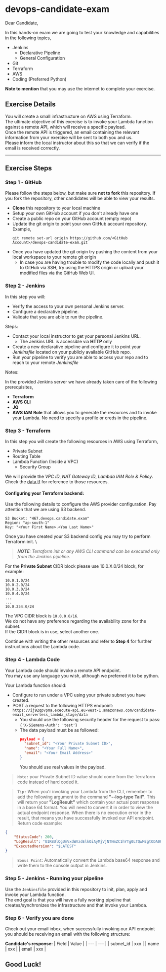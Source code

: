 # devops-candidate-exam

Dear Candidate, 

In this hands-on exam we are going to test your knowledge and capabilities in the following topics,

- Jenkins
  - Declarative Pipeline
  - General Configuration
- Git
- Terraform
- AWS
- Coding (Preferred Python)

**Note to mention** that you may use the internet to complete your exercise.

## Exercise Details

You will create a small infrastructure on AWS using Terraform. \
The ultimate objective of this exercise is to invoke your Lambda function against a remote API, which will receive a specific payload. \
Once the remote API is triggered, an email containing the relevant information from your exercise will be sent to both you and us. \
Please inform the local instructor about this so that we can verify if the email is received correctly.

---

## Exercise Steps

### **Step 1 - GitHub**

Please follow the steps below, but make sure **not to fork** this repository. If you fork the repository, other candidates will be able to view your results.

* **Clone** this repository to your local machine
* Setup your own GitHub account if you don't already have one
* Create a public repo on your GitHub account (empty repo)
* Update the git origin to point your own GitHub account repository. \
  Example,
    ```
    git remote set-url origin https://github.com/<GitHub Account>/devops-candidate-exam.git
    ```
* Once you have updated the git origin try pushing the content from your local workspace to your remote git origin
  * In case you are having trouble to modify the code locally and push it to GitHub via SSH, try using the HTTPS origin or upload your modified files via the GitHub Web UI.

### **Step 2 - Jenkins**

In this step you will:

- Verify the access to your own personal Jenkins server.
- Configure a declarative pipeline.
- Validate that you are able to run the pipeline.

Steps:

* Contact your local instructor to get your personal Jenkins URL.
  * The Jenkins URL is accessible via **HTTP** only
* Create a new declarative pipeline and configure it to point your *Jenkinsfile* located on your publicly available GitHub repo.
* Run your pipeline to verify you are able to access your repo and to reach to your remote *Jenkinsfile*

Notes:

In the provided Jenkins server we have already taken care of the following prerequisites,

- **Terraform**
- **AWS CLI**
- **JQ**
- **AWS IAM Role** that allows you to generate the resources and to invoke your Lambda. No need to specify a profile or creds in the pipeline.

### **Step 3 - Terraform**

In this step you will create the following resources in AWS using Terraform,

* Private Subnet
* Routing Table
* Lambda Function (Inside a VPC)
  * Security Group

We will provide the *VPC ID*, *NAT Gateway ID*, *Lambda IAM Role & Policy*. \
Check the [data.tf](https://github.com/jerasioren/devops-candidate-exam/blob/main/data.tf) for reference to those resources.

#### Configuring your Terraform backend:
Use the following details to configure the AWS provider configuration. Pay attention that we are using S3 backend. 

```
S3 Bucket: "467.devops.candidate.exam"
Region: "ap-south-1"
Key: "<Your First Name>.<You Last Name>"
```

Once you have created your S3 backend config you may try to perform Terraform init. \
> ***NOTE**: Terraform init or any AWS CLI command can be executed only from the Jenkins pipeline.*

For the **Private Subnet** CIDR block please use 10.0.X.0/24 block, for example:
```
10.0.1.0/24
10.0.2.0/24
10.0.3.0/24
10.0.4.0/24
...
...
10.0.254.0/24
```
The VPC CIDR block is `10.0.0.0/16`. \
We do not have any preference regarding the availability zone for the subnet. \
If the CIDR block is in use, select another one.

Continue with writing the other resources and refer to **Step 4** for further instructions about the Lambda code.

### **Step 4 - Lambda Code**

Your Lambda code should invoke a remote API endpoint. \
You may use any language you wish, although we preferred it to be python.

Your Lambda function should:
- Configure to run under a VPC using your private subnet you have created.
- POST a request to the following HTTPS endpoint:
`https://ij92qpvpma.execute-api.eu-west-1.amazonaws.com/candidate-email_serverless_lambda_stage/data`
  - You should use the following security header for the request to pass: \
  `{'X-Siemens-Auth': 'test'}` 
  - The data payload must be as followed:
    ```json
    payload = {
      "subnet_id": "<Your Private Subnet ID>",
      "name": "<Your Full Name>",
      "email": "<Your Email Address>"
    }
    ```
    You should use real values in the payload.
> `Note:` your Private Subnet ID value should come from the Terraform code instead of hard coded it.

> `Tip:` When you'r invoking your Lambda from the CLI, remember to add the following argument to the command **"--log-type Tail"**. This will return your **"LogResult"** which contain your actual post response in a base 64 format. You will need to convert it in order to view the actual endpoint response. When there is no execution error in the result, that means you have successfully invoked our API endpoint. \
Return code example:
```json
{
    "StatusCode": 200,
    "LogResult": "U1RBUlQgUmVxdWVzdElkOiAyMjVjNTNmZC1hYTg0LTQwMzgtODA0OS1iYTYwN2M5ZmZjMWQgVmVyc2lvbjogJExBVEVTVAp7Im1lc3NhZ2UiOiAiTWVzc2FnZSBwcm9jZXNzZWQgc3VjY2Vzc2Z1bGx5LiJ9CjIwMApFTkQgUmVxdWVzdElkOiAyMjVjNTNmZC1hYTg0LTQwMzgtODA0OS1iYTYwN2M5ZmZjMWQKUkVQT1JUIFJlcXVlc3RJZDogMjI1YzUzZmQtYWE4NC00MDM4LTgwNDktYmE2MDdjOWZmYzFkCUR1cmF0aW9uOiAyODY1LjA2IG1zCUJpbGxlZCBEdXJhdGlvbjogMjg2NiBtcwlNZW1vcnkgU2l6ZTogMTI4IE1CCU1heCBNZW1vcnkgVXNlZDogNDkgTUIJSW5pdCBEdXJhdGlvbjogMzQzLjUxIG1zCQo=",
    "ExecutedVersion": "$LATEST"
}
```

> `Bonus Point`: Automatically convert the Lambda base64 response and write them to the console output in Jenkins.

### **Step 5 - Jenkins - Running your pipeline**

Use the `Jenkinsfile` provided in this repository to init, plan, apply and invoke your Lambda function. \
The end goal is that you will have a fully working pipeline that creates/synchronizes the infrastructure and that invoke your Lambda.

### **Step 6 - Verify you are done**

Check out your email inbox. when successfully invoking our API endpoint you should be receiving an email with the following structure:

**Candidate's response:**
| Field      | Value |
| --- | --- |
| subnet_id | xxx |
| name | xxx |
| email | xxx | 


## Good Luck!
